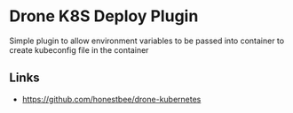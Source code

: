 # Drone K8S Deploy Plugin
Simple plugin to allow environment variables to be passed into container to create kubeconfig file in the container

## Links
* https://github.com/honestbee/drone-kubernetes